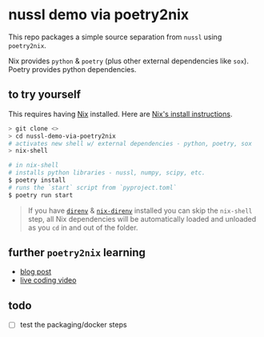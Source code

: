 # nussl demo via poetry2nix

This repo packages a simple source separation from `nussl` using `poetry2nix`.

Nix provides `python` & `poetry` (plus other external dependencies like `sox`). Poetry provides python dependencies.

## to try yourself

This requires having [Nix](https://nixos.org/) installed. Here are [Nix's install instructions](https://nixos.org/download.html#nix-quick-install).

```bash
> git clone <>
> cd nussl-demo-via-poetry2nix
# activates new shell w/ external dependencies - python, poetry, sox
> nix-shell

# in nix-shell
# installs python libraries - nussl, numpy, scipy, etc.
$ poetry install
# runs the `start` script from `pyproject.toml`
$ poetry run start
```

> If you have [`direnv`](https://direnv.net/) & [`nix-direnv`](https://github.com/nix-community/nix-direnv) installed you can skip the `nix-shell` step, all Nix dependencies will be automatically loaded and unloaded as you `cd` in and out of the folder.

## further `poetry2nix` learning

- [blog post](https://www.tweag.io/blog/2020-08-12-poetry2nix/)
- [live coding video](https://www.youtube.com/watch?v=TbIHRHy7_JM)

## todo

- [ ] test the packaging/docker steps
